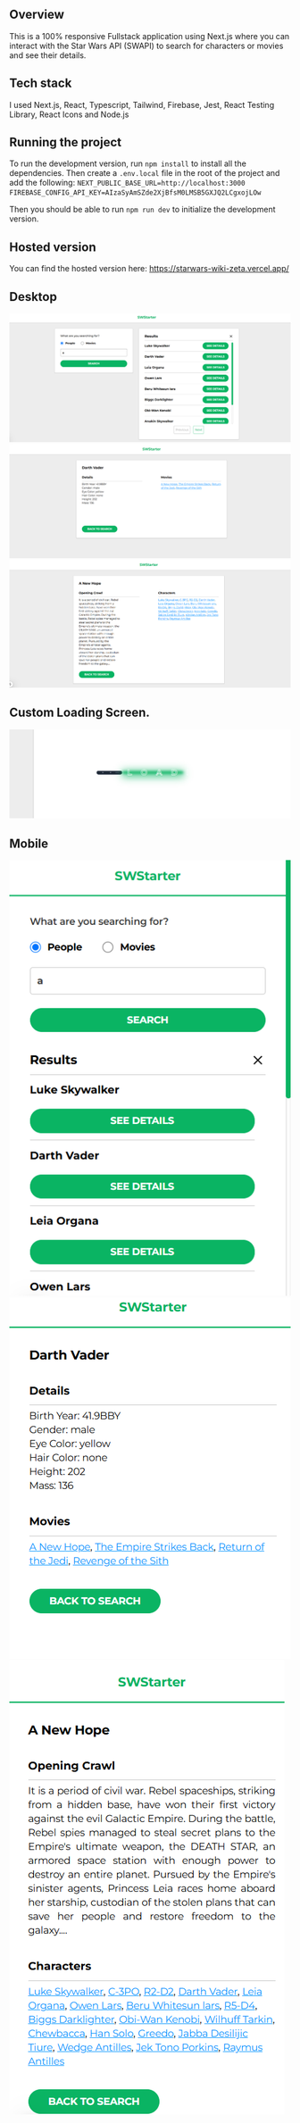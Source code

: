 ## Overview

This is a 100% responsive Fullstack application using Next.js where you can interact with the Star Wars API (SWAPI) to search for characters or movies and see their details.

## Tech stack

I used Next.js, React, Typescript, Tailwind, Firebase, Jest, React Testing Library, React Icons and Node.js

## Running the project

To run the development version, run `npm install` to install all the dependencies.
Then create a `.env.local` file in the root of the project and add the following:
`NEXT_PUBLIC_BASE_URL=http://localhost:3000`
`FIREBASE_CONFIG_API_KEY=AIzaSyAmSZde2XjBfsM0LMSB5GXJQ2LCgxojLOw`

Then you should be able to run `npm run dev` to initialize the development version.

## Hosted version
You can find the hosted version here: https://starwars-wiki-zeta.vercel.app/

## Desktop
![Home page](public/screenshots/image.png)
![Person details page](public/screenshots/image-1.png)
![Movie details page](public/screenshots/image-2.png)

## Custom Loading Screen.
![Custom loading screen](public/screenshots/image-6.png)

## Mobile 
![Mobile home page](public/screenshots/image-3.png)
![Mobile person details page](public/screenshots/image-4.png)
![Mobile movie details page](public/screenshots/image-5.png)
